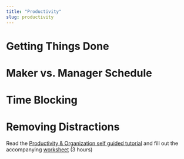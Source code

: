 ```yaml
---
title: "Productivity"
slug: productivity
---
```


# Getting Things Done


# Maker vs. Manager Schedule


# Time Blocking


# Removing Distractions


Read the [Productivity & Organization self guided tutorial](https://drive.google.com/file/d/1eh9LIZdCK-EwNLtCxrp4jZLaSoIrjqbl/view?usp=sharing) and fill out the accompanying [worksheet](https://drive.google.com/file/d/1dOoL6-4p_5jmMY2eMBjgNqJxwFdVpmR3/view?usp=sharing) (3 hours)
